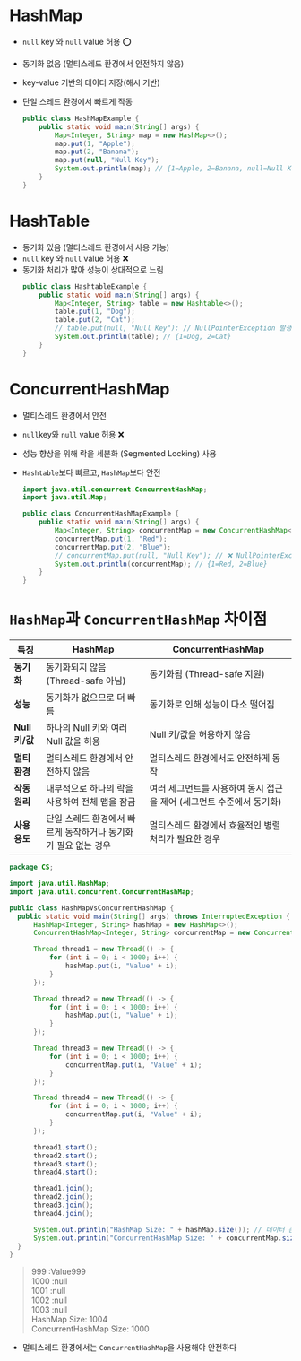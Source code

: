 # HashMap

- `null` key 와 `null` value 허용 ⭕️
- 동기화 없음 (멀티스레드 환경에서 안전하지 않음)
- key-value 기반의 데이터 저장(해시 기반)
- 단일 스레드 환경에서 빠르게 작동

    ```java
    public class HashMapExample {
        public static void main(String[] args) {
            Map<Integer, String> map = new HashMap<>();
            map.put(1, "Apple");
            map.put(2, "Banana");
            map.put(null, "Null Key");
            System.out.println(map); // {1=Apple, 2=Banana, null=Null Key}
        }
    }
    ```

# HashTable

- 동기화 있음 (멀티스레드 환경에서 사용 가능)
- `null` key 와 `null` value 허용 ❌
- 동기화 처리가 많아 성능이 상대적으로 느림
    ```java
    public class HashtableExample {
        public static void main(String[] args) {
            Map<Integer, String> table = new Hashtable<>();
            table.put(1, "Dog");
            table.put(2, "Cat");
            // table.put(null, "Null Key"); // NullPointerException 발생!
            System.out.println(table); // {1=Dog, 2=Cat}
        }
    }
    ```

# ConcurrentHashMap

- 멀티스레드 환경에서 안전
- `null`key와 `null` value 허용 ❌
- 성능 향상을 위해 락을 세분화 (Segmented Locking) 사용
- `Hashtable`보다 빠르고, `HashMap`보다 안전

  ```java
  import java.util.concurrent.ConcurrentHashMap;
  import java.util.Map;
  
  public class ConcurrentHashMapExample {
      public static void main(String[] args) {
          Map<Integer, String> concurrentMap = new ConcurrentHashMap<>();
          concurrentMap.put(1, "Red");
          concurrentMap.put(2, "Blue");
          // concurrentMap.put(null, "Null Key"); // ❌ NullPointerException 발생!
          System.out.println(concurrentMap); // {1=Red, 2=Blue}
      }
  }
  ```

# `HashMap`과 `ConcurrentHashMap` 차이점

| **특징**       | **HashMap**                         | **ConcurrentHashMap**                   |
|--------------|-------------------------------------|-----------------------------------------|
| **동기화**      | 동기화되지 않음 (Thread-safe 아님)           | 동기화됨 (Thread-safe 지원)                   |
| **성능**       | 동기화가 없으므로 더 빠름                      | 동기화로 인해 성능이 다소 떨어짐                      |
| **Null 키/값** | 하나의 Null 키와 여러 Null 값을 허용           | Null 키/값을 허용하지 않음                       |
| **멀티 환경**    | 멀티스레드 환경에서 안전하지 않음                  | 멀티스레드 환경에서도 안전하게 동작                     |
| **작동 원리**    | 내부적으로 하나의 락을 사용하여 전체 맵을 잠금          | 여러 세그먼트를 사용하여 동시 접근을 제어 (세그먼트 수준에서 동기화) |
| **사용 용도**    | 단일 스레드 환경에서 빠르게 동작하거나 동기화가 필요 없는 경우 | 멀티스레드 환경에서 효율적인 병렬 처리가 필요한 경우           |

  ```java
  package CS;

import java.util.HashMap;
import java.util.concurrent.ConcurrentHashMap;

public class HashMapVsConcurrentHashMap {
    public static void main(String[] args) throws InterruptedException {
        HashMap<Integer, String> hashMap = new HashMap<>();
        ConcurrentHashMap<Integer, String> concurrentMap = new ConcurrentHashMap<>();

        Thread thread1 = new Thread(() -> {
            for (int i = 0; i < 1000; i++) {
                hashMap.put(i, "Value" + i);
            }
        });

        Thread thread2 = new Thread(() -> {
            for (int i = 0; i < 1000; i++) {
                hashMap.put(i, "Value" + i);
            }
        });

        Thread thread3 = new Thread(() -> {
            for (int i = 0; i < 1000; i++) {
                concurrentMap.put(i, "Value" + i);
            }
        });

        Thread thread4 = new Thread(() -> {
            for (int i = 0; i < 1000; i++) {
                concurrentMap.put(i, "Value" + i);
            }
        });

        thread1.start();
        thread2.start();
        thread3.start();
        thread4.start();

        thread1.join();
        thread2.join();
        thread3.join();
        thread4.join();

        System.out.println("HashMap Size: " + hashMap.size()); // 데이터 손실 가능성 있음
        System.out.println("ConcurrentHashMap Size: " + concurrentMap.size()); // 정확한 크기 보장
    }
}
  ```

> 999 :Value999  
> 1000 :null  
> 1001 :null  
> 1002 :null  
> 1003 :null  
> HashMap Size: 1004  
> ConcurrentHashMap Size: 1000

- 멀티스레드 환경에서는 `ConcurrentHashMap`을 사용해야 안전하다